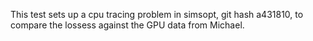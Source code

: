 This test sets up a cpu tracing problem in simsopt,
git hash a431810, to compare the lossess against the GPU data from Michael.
